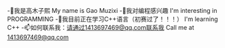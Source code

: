 -👋我是高木子熙 My name is Gao Muzixi
-👀我对编程感兴趣 I'm interesting in PROGRAMMING
-🌱我目前正在学习C++语言（初赛过了！！！） I'm learning C++
-📫如何联系我：请通过1413697469@qq.com联系我 Call me at 1413697469@qq.com
